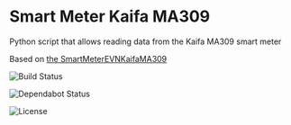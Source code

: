 # Smart Meter Kaifa MA309
Python script that allows reading data from the Kaifa MA309 smart meter

Based on [the SmartMeterEVNKaifaMA309](https://github.com/greenMikeEU/SmartMeterEVNKaifaMA309)

![Build Status](https://github.com/M47784U3R/smart-meter-kaifa-MA309/actions/workflows/python-app.yml/badge.svg)

![Dependabot Status](https://api.dependabot.com/badges/status?host=github&repo=M47784U3R/smart-meter-kaifa-MA309)

![License](https://img.shields.io/github/license/M47784U3R/smart-meter-kaifa-MA309)

